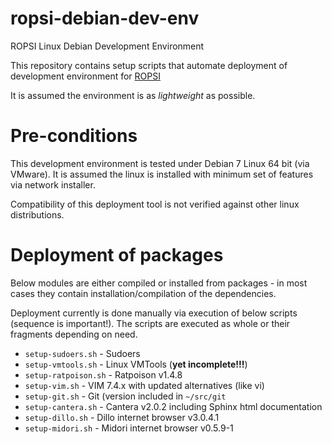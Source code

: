 # ropsi-debian-dev-env
ROPSI Linux Debian Development Environment

This repository contains setup scripts that automate deployment of development
environment for [ROPSI](https://github.com/kniklas/ROPSI)

It is assumed the environment is as *lightweight* as possible. 

# Pre-conditions

This development environment is tested under Debian 7 Linux 64 bit (via
VMware). It is assumed the linux is installed with minimum set of features
via network installer.

Compatibility of this deployment tool is not verified against other linux
distributions.

# Deployment of packages

Below modules are either compiled or installed from packages - in most cases
they contain installation/compilation of the dependencies.

Deployment currently is done manually via execution of below scripts (sequence
is important!). The scripts are executed as whole or their fragments depending
on need.

* `setup-sudoers.sh` - Sudoers
* `setup-vmtools.sh` - Linux VMTools (**yet incomplete!!!**)
* `setup-ratpoison.sh` - Ratpoison v1.4.8
* `setup-vim.sh` - VIM 7.4.x with updated alternatives (like vi)
* `setup-git.sh` - Git (version included in `~/src/git`
* `setup-cantera.sh` - Cantera v2.0.2 including Sphinx html documentation
* `setup-dillo.sh` - Dillo internet browser v3.0.4.1
* `setup-midori.sh` - Midori internet browser v0.5.9-1

